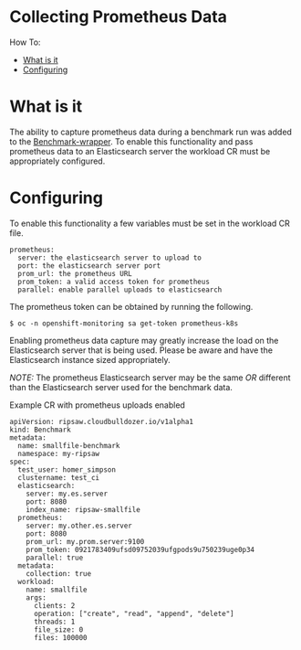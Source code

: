 # Collecting Prometheus Data

How To:
* [What is it](#what-is-it)
* [Configuring](#configuring)

# What is it

The ability to capture prometheus data during a benchmark run was added to the [Benchmark-wrapper](https://github.com/cloud-bulldozer/benchmark-wrapper). 
To enable this functionality and pass prometheus data to an Elasticsearch server the workload CR must be appropriately configured.


# Configuring

To enable this functionality a few variables must be set in the workload CR file.

```
prometheus:
  server: the elasticsearch server to upload to
  port: the elasticsearch server port
  prom_url: the prometheus URL
  prom_token: a valid access token for prometheus
  parallel: enable parallel uploads to elasticsearch
```

The prometheus token can be obtained by running the following.

```
$ oc -n openshift-monitoring sa get-token prometheus-k8s
```

Enabling prometheus data capture may greatly increase the load on the Elasticsearch server that is being used. Please be aware and have the
Elasticsearch instance sized appropriately.

*NOTE:* The prometheus Elasticsearch server may be the same *OR* different than the Elasticsearch server used for the benchmark data.

Example CR with prometheus uploads enabled

```
apiVersion: ripsaw.cloudbulldozer.io/v1alpha1
kind: Benchmark
metadata:
  name: smallfile-benchmark
  namespace: my-ripsaw
spec:
  test_user: homer_simpson
  clustername: test_ci
  elasticsearch:
    server: my.es.server
    port: 8080
    index_name: ripsaw-smallfile
  prometheus:
    server: my.other.es.server
    port: 8080
    prom_url: my.prom.server:9100
    prom_token: 0921783409ufsd09752039ufgpods9u750239uge0p34
    parallel: true
  metadata:
    collection: true
  workload:
    name: smallfile
    args:
      clients: 2
      operation: ["create", "read", "append", "delete"]
      threads: 1
      file_size: 0
      files: 100000
```
